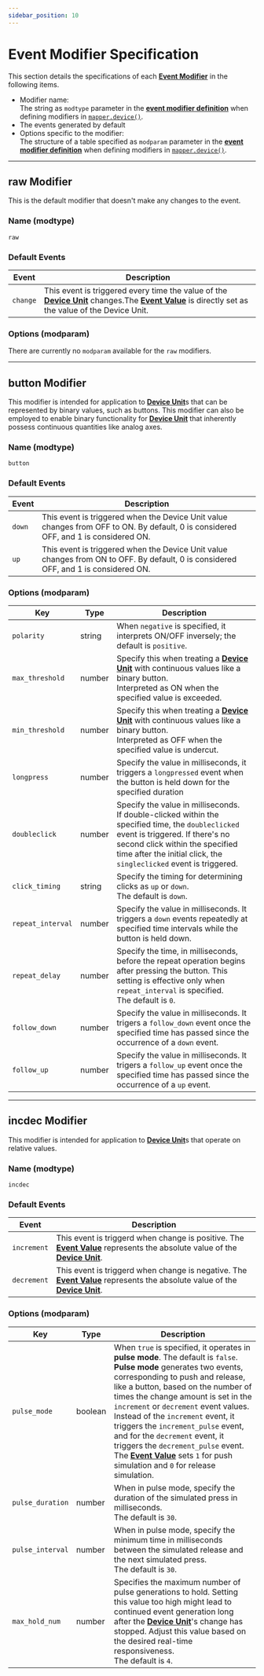 ```yaml
---
sidebar_position: 10
---
```


# Event Modifier Specification
This section details the specifications of each [**Event Modifier**](/guide/device/#event-modifier) in the following items.
- Modifier name:<br/>
    The string as `modtype` parameter in the [**event modifier definition**](/libs/mapper/mapper_device#event-modifier-definition) when defining modifiers in [`mapper.device()`](/libs/mapper/mapper_device).
- The events generated by default
- Options specific to the modifier:<br/>
    The structure of a table specified as `modparam` parameter in the [**event modifier definition**](/libs/mapper/mapper_device#event-modifier-definition) when defining modifiers in [`mapper.device()`](/libs/mapper/mapper_device).

------
## raw Modifier
This is the default modifier that doesn't make any changes to the event.

### Name (modtype)
`raw`

### Default Events
|Event|Description|
|-----|-----------|
|`change`|This event is triggered every time the value of the [**Device Unit**](/guide/device/#device-unit) changes.The [**Event Value**](/guide/event-action-mapping#event) is directly set as the value of the Device Unit.

### Options (modparam)
There are currently no `modparam` available for the `raw` modifiers.

------
## button Modifier
This modifier is intended for application to [**Device Unit**](/guide/device/#device-unit)s that can be represented by binary values, such as buttons. 
This modifier can also be employed to enable binary functionality for [**Device Unit**](/guide/device/#device-unit) that inherently possess continuous quantities like analog axes.

### Name (modtype)
`button`

### Default Events
|Event|Description|
|-----|-----------|
|`down`|This event is triggered when the Device Unit value changes from OFF to ON. By default, 0 is considered OFF, and 1 is considered ON.
|`up`|This event is triggered when the Device Unit value changes from ON to OFF. By default, 0 is considered OFF, and 1 is considered ON.


### Options (modparam)
|Key|Type|Description|
|---|----|-----------|
|`polarity`|string|When `negative` is specified, it interprets ON/OFF inversely; the default is `positive`.
|`max_threshold`|number|Specify this when treating a [**Device Unit**](/guide/device/#device-unit) with continuous values like a binary button.<br/>Interpreted as ON when the specified value is exceeded.
|`min_threshold`|number|Specify this when treating a [**Device Unit**](/guide/device/#device-unit) with continuous values like a binary button.<br/>Interpreted as OFF when the specified value is undercut.
|`longpress`|number|Specify the value in milliseconds, it triggers a `longpressed` event when the button is held down for the specified duration
|`doubleclick`|number|Specify the value in milliseconds.<br/>If double-clicked within the specified time, the `doubleclicked` event is triggered. If there's no second click within the specified time after the initial click, the `singleclicked` event is triggered.
|`click_timing`|string| Specify the timing for determining clicks as `up` or `down`.<br/>The default is `down`.
|`repeat_interval`|number|Specify the value in milliseconds. It triggers a `down` events repeatedly at specified time intervals while the button is held down.
|`repeat_delay`|number|Specify the time, in milliseconds, before the repeat operation begins after pressing the button. This setting is effective only when `repeat_interval` is specified.<br/>The default is `0`.
|`follow_down`|number|Specify the value in milliseconds. It trigers a `follow_down` event once the specified time has passed since the occurrence of a `down` event.
|`follow_up`|number|Specify the value in milliseconds. It trigers a `follow_up` event once the specified time has passed since the occurrence of a `up` event.

------
## incdec Modifier
This modifier is intended for application to [**Device Unit**](/guide/device/#device-unit)s that operate on relative values.

### Name (modtype)
`incdec`

### Default Events
|Event|Description|
|-----|-----------|
|`increment`|This event is triggerd when change is positive. The [**Event Value**](/guide/event-action-mapping#event) represents the absolute value of the [**Device Unit**](/guide/device/#device-unit).
|`decrement`|This event is triggerd when change is negative. The [**Event Value**](/guide/event-action-mapping#event) represents the absolute value of the [**Device Unit**](/guide/device/#device-unit).

### Options (modparam)
|Key|Type|Description|
|---|----|-----------|
|`pulse_mode`|boolean|When `true` is specified, it operates in **pulse mode**. The default is `false`.<br/>**Pulse mode** generates two events, corresponding to push and release, like a button, based on the number of times the change amount is set in the `increment` or `decrement` event values.<br/>Instead of the `increment` event, it triggers the `increment_pulse` event, and for the `decrement` event, it triggers the `decrement_pulse` event. The [**Event Value**](/guide/event-action-mapping#event) sets `1` for push simulation and `0` for release simulation.
|`pulse_duration`|number|When in pulse mode, specify the duration of the simulated press in milliseconds.<br/>The default is `30`.
|`pulse_interval`|number|When in pulse mode, specify the minimum time in milliseconds between the simulated release and the next simulated press.<br/>The default is `30`.
|`max_hold_num`|number|Specifies the maximum number of pulse generations to hold. Setting this value too high might lead to continued event generation long after the [**Device Unit**](/guide/device/#device-unit)'s change has stopped. Adjust this value based on the desired real-time responsiveness.<br/>The default is `4`.

